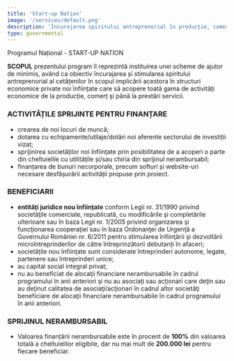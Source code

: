 ```yaml
---
title: 'Start-up Nation'
image: '/services/default.png'
description: 'Încurajarea spiritului antreprenorial în producție, comerț și până la prestări servicii.'
type: governmental
---
```


Programul Național - START-UP NATION

**SCOPUL** prezentului program îl reprezintă instituirea unei scheme de ajutor de minimis, având ca obiectiv încurajarea și stimularea spiritului antreprenorial al cetățenilor în scopul implicării acestora în structuri economice private noi înființate care să acopere toată gama de activități economice de la producție, comerț și până la prestări servicii.

### ACTIVITĂȚILE SPRIJINTE PENTRU FINANȚARE

- crearea de noi locuri de muncă;
- dotarea cu echipamente/utilaje/dotări noi aferente sectorului de investiții vizat;
- sprijinirea societăților noi înființate prin posibilitatea de a acoperi o parte din cheltuielile cu utilitățile și/sau chiria din sprijinul nerambursabil;
- finanțarea de bunuri necorporale, precum softuri și website-uri necesare desfășurării activității propuse prin proiect.

### BENEFICIARII

- **entități juridice nou înființate** conform Legii nr. 31/1990 privind societăţile comerciale, republicată, cu modificările şi completările  ulterioare sau în baza  Legii nr. 1/2005 privind organizarea şi funcţionarea cooperaţiei sau în baza Ordonanţei de Urgenţă a Guvernului României nr. 6/2011 pentru stimularea înfiinţării şi dezvoltării microîntreprinderilor de către întreprinzătorii debutanți în afaceri;
- societățile nou înființate sunt considerate întreprinderi autonome, legate, partenere sau întreprinderi unice;
- au capital social integral privat;
- nu au beneficiat de alocaţii financiare nerambursabile în cadrul programului în anii anteriori şi nu au asociaţi sau acţionari care deţin sau au deţinut calitatea de asociaţi/acţionari în cadrul altor societăţi beneficiare de alocaţii financiare nerambursabile în cadrul programului în anii anteriori.

### SPRIJINUL NERAMBURSABIL

- Valoarea finanțării nerambursabile este în procent de **100%** din valoarea totală a cheltuielilor eligibile, dar nu mai mult de **200.000 lei** pentru fiecare beneficiar.
